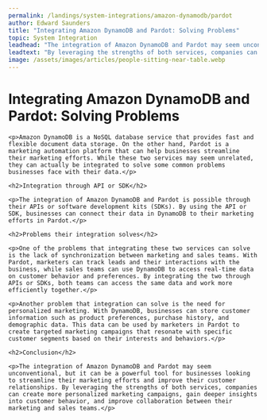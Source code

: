 ```yaml
---
permalink: /landings/system-integrations/amazon-dynamodb/pardot
author: Edward Saunders
title: "Integrating Amazon DynamoDB and Pardot: Solving Problems"
topic: System Integration
leadhead: "The integration of Amazon DynamoDB and Pardot may seem unconventional, but it can be a powerful tool for businesses looking to streamline their marketing efforts and improve their customer relationships"
leadtext: "By leveraging the strengths of both services, companies can create more personalized marketing campaigns, gain deeper insights into customer behavior, and improve collaboration between their marketing and sales teams."
image: /assets/images/articles/people-sitting-near-table.webp
---
```

<div class="arttext">	<h1>Integrating Amazon DynamoDB and Pardot: Solving Problems</h1>

	<p>Amazon DynamoDB is a NoSQL database service that provides fast and flexible document data storage. On the other hand, Pardot is a marketing automation platform that can help businesses streamline their marketing efforts. While these two services may seem unrelated, they can actually be integrated to solve some common problems businesses face with their data.</p>

	<h2>Integration through API or SDK</h2>

	<p>The integration of Amazon DynamoDB and Pardot is possible through their APIs or software development kits (SDKs). By using the API or SDK, businesses can connect their data in DynamoDB to their marketing efforts in Pardot.</p>

	<h2>Problems their integration solves</h2>

	<p>One of the problems that integrating these two services can solve is the lack of synchronization between marketing and sales teams. With Pardot, marketers can track leads and their interactions with the business, while sales teams can use DynamoDB to access real-time data on customer behavior and preferences. By integrating the two through APIs or SDKs, both teams can access the same data and work more efficiently together.</p>

	<p>Another problem that integration can solve is the need for personalized marketing. With DynamoDB, businesses can store customer information such as product preferences, purchase history, and demographic data. This data can be used by marketers in Pardot to create targeted marketing campaigns that resonate with specific customer segments based on their interests and behaviors.</p>

	<h2>Conclusion</h2>

	<p>The integration of Amazon DynamoDB and Pardot may seem unconventional, but it can be a powerful tool for businesses looking to streamline their marketing efforts and improve their customer relationships. By leveraging the strengths of both services, companies can create more personalized marketing campaigns, gain deeper insights into customer behavior, and improve collaboration between their marketing and sales teams.</p>

</div>